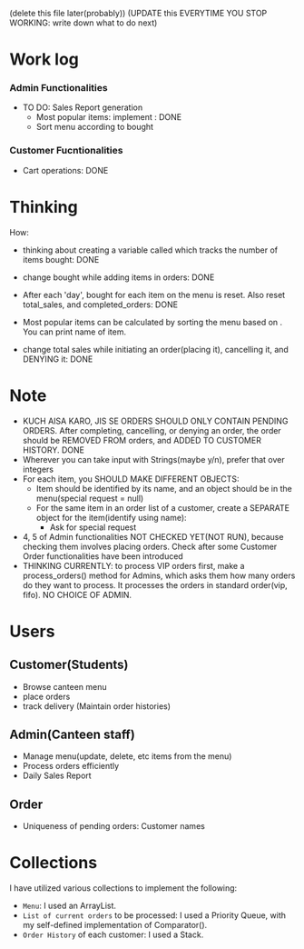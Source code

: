 (delete this file later(probably))
(UPDATE this EVERYTIME YOU STOP WORKING: write down what to do next)

# Work log
### Admin Functionalities
- TO DO: Sales Report generation
  - Most popular items: implement <bought>: DONE
  - Sort menu according to bought


### Customer Fucntionalities
- Cart operations: DONE

# Thinking
How:
- thinking about creating a variable called <bought> which tracks the number of items bought: DONE
- change bought while adding items in orders: DONE
- After each 'day', bought for each item on the menu is reset. Also reset total_sales, and completed_orders: DONE
- Most popular items can be calculated by sorting the menu based on <bought>. You can print name of item.

- change total sales while initiating an order(placing it), cancelling it, and DENYING it: DONE

# Note
- KUCH AISA KARO, JIS SE ORDERS SHOULD ONLY CONTAIN PENDING ORDERS. After completing, cancelling, or denying an order, the order should be REMOVED FROM orders, and ADDED TO CUSTOMER HISTORY.       DONE
- Wherever you can take input with Strings(maybe y/n), prefer that over integers
- For each item, you SHOULD MAKE DIFFERENT OBJECTS:
  - Item should be identified by its name, and an object should be in the menu(special request = null)
  - For the same item in an order list of a customer, create a SEPARATE object for the item(identify using name):
    - Ask for special request
- 4, 5 of Admin functionalities NOT CHECKED YET(NOT RUN), because checking them involves placing orders. Check after some Customer Order functionalities have been introduced
- THINKING CURRENTLY: to process VIP orders first, make a process_orders() method for Admins, which asks them how many orders do they want to process. It processes the orders in standard order(vip, fifo). NO CHOICE OF ADMIN.

# Users
## Customer(Students)
- Browse canteen menu
- place orders
- track delivery
(Maintain order histories)


## Admin(Canteen staff)
- Manage menu(update, delete, etc items from the menu)
- Process orders efficiently
- Daily Sales Report


## Order
- Uniqueness of pending orders: Customer names 


# Collections
I have utilized various collections to implement the following:
- `Menu`: I used an ArrayList.
- `List of current orders` to be processed: I used a Priority Queue, with my self-defined implementation of Comparator().
- `Order History` of each customer: I used a Stack.
